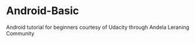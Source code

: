 # Android-Basic
Android tutorial for beginners courtesy of Udacity through Andela Leraning Community
